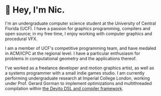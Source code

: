 # :wave: Hey, I'm Nic.

I'm an undergraduate computer science student at the University of Central Florida (UCF). I have a passion for graphics programming, compilers and open source; in my free time, I enjoy working with computer graphics and procedural VFX.

I am a member of UCF's competitive programming team, and have medaled in ACM/ICPC at the regional level. I have a particular enthusiasm for problems in computational geometry and the applications thereof.

I've worked as a freelance developer and motion graphics artist, as well as a systems programmer with a small indie games studio. I am currently performing undergraduate research at Imperial College London, working under Prof. Gerard Gorman to implement optimizations and multithreaded compilation within [the Devito DSL and compiler framework](https://github.com/devitocodes/devito).
